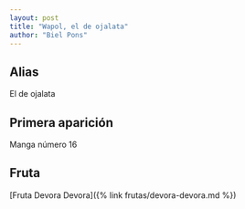```yaml
---
layout: post
title: "Wapol, el de ojalata"
author: "Biel Pons"
---
```


## Alias

El de ojalata
## Primera aparición

Manga número 16

## Fruta

[Fruta Devora Devora]({% link frutas/devora-devora.md %})